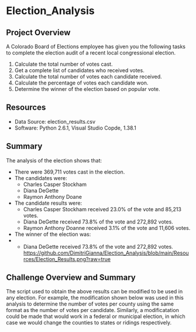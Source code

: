 # Election_Analysis

## Project Overview
A Colorado Board of Elections employee has given you the following tasks to complete the election audit of a recent local congressional election.

1. Calculate the total number of votes cast.
2. Get a complete list of candidates who received votes.
3. Calculate the total number of votes each candidate received.
4. Calculate the percentage of votes each candidate won.
5. Determine the winner of the election based on popular vote.

## Resources
- Data Source: election_results.csv
- Software: Python 2.6.1, Visual Studio Copde, 1.38.1

## Summary
The analysis of the election shows that:
- There were 369,711 votes cast in the election.
- The candidates were:
    - Charles Casper Stockham
    - Diana DeGette
    - Raymon Anthony Doane
- The candidate results were:
    - Charles Casper Stockham received 23.0% of the vote and 85,213 votes.
    - Diana DeGette received 73.8% of the vote and 272,892 votes.
    - Raymon Anthony Doanne received 3.1% of the vote and 11,606 votes.
- The winner of the election was:
-   - Diana DeGette received 73.8% of the vote and 272,892 votes.
https://github.com/DimitriGianna/Election_Analysis/blob/main/Resources/Election_Results.png?raw=true
## Challenge Overview and Summary
The script used to obtain the above results can be modified  to be used in any election. For example, the modification shown below was used in this analysis to determine the number of votes per county using the same format as the number of votes per candidate. Similarly, a modificatation could be made that would work in a federal or municipal election, in which case we would change the counties to states or ridings respectively.
